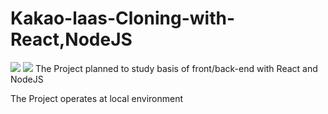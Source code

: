 # Kakao-laas-Cloning-with-React,NodeJS
<img src="https://img.shields.io/badge/React-#61DAFB?style=for-the-badge&logo=React&logoColor=white">
<img src="https://img.shields.io/badge/NodeJs-#339933?style=for-the-badge&logo=NodeJs&logoColor=white">
The Project planned to study basis of front/back-end with React and NodeJS 



The Project operates at local environment
